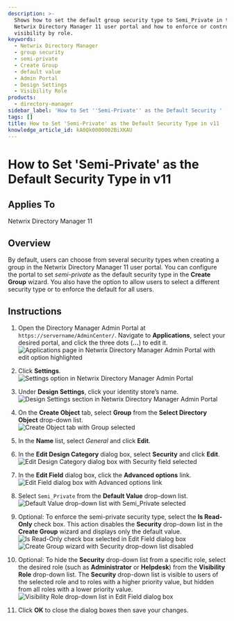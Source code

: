 ```yaml
---
description: >-
  Shows how to set the default group security type to Semi_Private in the
  Netwrix Directory Manager 11 user portal and how to enforce or control its
  visibility by role.
keywords:
  - Netwrix Directory Manager
  - group security
  - semi-private
  - Create Group
  - default value
  - Admin Portal
  - Design Settings
  - Visibility Role
products:
  - directory-manager
sidebar_label: 'How to Set ''Semi-Private'' as the Default Security '
tags: []
title: How to Set 'Semi-Private' as the Default Security Type in v11
knowledge_article_id: kA0Qk0000002BiXKAU
---
```


# How to Set 'Semi-Private' as the Default Security Type in v11

## Applies To
Netwrix Directory Manager 11

## Overview
By default, users can choose from several security types when creating a group in the Netwrix Directory Manager 11 user portal. You can configure the portal to set *semi-private* as the default security type in the **Create Group** wizard. You also have the option to allow users to select a different security type or to enforce the default for all users.

## Instructions
1. Open the Directory Manager Admin Portal at `https://servername/AdminCenter/`. Navigate to **Applications**, select your desired portal, and click the three dots (**...**) to edit it.  
   ![Applications page in Netwrix Directory Manager Admin Portal with edit option highlighted](images/ka0Qk000000CsSr_0EMQk00000BP3cH.png)

2. Click **Settings**.  
   ![Settings option in Netwrix Directory Manager Admin Portal](images/ka0Qk000000CsSr_0EMQk00000BP3fV.png)

3. Under **Design Settings**, click your identity store’s name.  
   ![Design Settings section in Netwrix Directory Manager Admin Portal](images/ka0Qk000000CsSr_0EMQk00000BP3af.png)

4. On the **Create Object** tab, select **Group** from the **Select Directory Object** drop-down list.  
   ![Create Object tab with Group selected](images/ka0Qk000000CsSr_0EMQk00000BP3dt.png)

5. In the **Name** list, select *General* and click **Edit**.

6. In the **Edit Design Category** dialog box, select **Security** and click **Edit**.  
   ![Edit Design Category dialog box with Security field selected](images/ka0Qk000000CsSr_0EMQk00000BP3kL.png)

7. In the **Edit Field** dialog box, click the **Advanced options** link.  
   ![Edit Field dialog box with Advanced options link](images/ka0Qk000000CsSr_0EMQk00000BP3lx.png)

8. Select `Semi_Private` from the **Default Value** drop-down list.  
   ![Default Value drop-down list with Semi_Private selected](images/ka0Qk000000CsSr_0EMQk00000BP3nZ.png)

9. Optional: To enforce the semi-private security type, select the **Is Read-Only** check box. This action disables the **Security** drop-down list in the **Create Group** wizard and displays only the default value.  
   ![Is Read-Only check box selected in Edit Field dialog box](images/ka0Qk000000CsSr_0EMQk00000BP3ij.png)  
   ![Create Group wizard with Security drop-down list disabled](images/ka0Qk000000CsSr_0EMQk00000BP3qn.png)

10. Optional: To hide the **Security** drop-down list from a specific role, select the desired role (such as **Administrator** or **Helpdesk**) from the **Visibility Role** drop-down list. The **Security** drop-down list is visible to users of the selected role and to roles with a higher priority value, but hidden from all roles with a lower priority value.  
    ![Visibility Role drop-down list in Edit Field dialog box](images/ka0Qk000000CsSr_0EMQk00000BP3pB.png)

11. Click **OK** to close the dialog boxes then save your changes.
